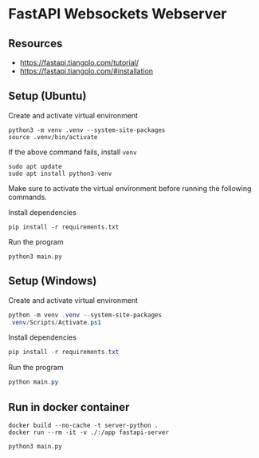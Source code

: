 # FastAPI Websockets Webserver
## Resources
- https://fastapi.tiangolo.com/tutorial/
- https://fastapi.tiangolo.com/#installation

## Setup (Ubuntu)
Create and activate virtual environment
```shell
python3 -m venv .venv --system-site-packages
source .venv/bin/activate
```

If the above command fails, install `venv`
```shell
sudo apt update
sudo apt install python3-venv
```

Make sure to activate the virtual environment before running the following commands.

Install dependencies
```shell
pip install -r requirements.txt
```

Run the program
```shell
python3 main.py
```

## Setup (Windows)
Create and activate virtual environment
```powershell
python -m venv .venv --system-site-packages
.venv/Scripts/Activate.ps1
```

Install dependencies
```powershell
pip install -r requirements.txt
```

Run the program
```powershell
python main.py
```

## Run in docker container
```shell
docker build --no-cache -t server-python .
docker run --rm -it -v ./:/app fastapi-server
```

```shell
python3 main.py
```

